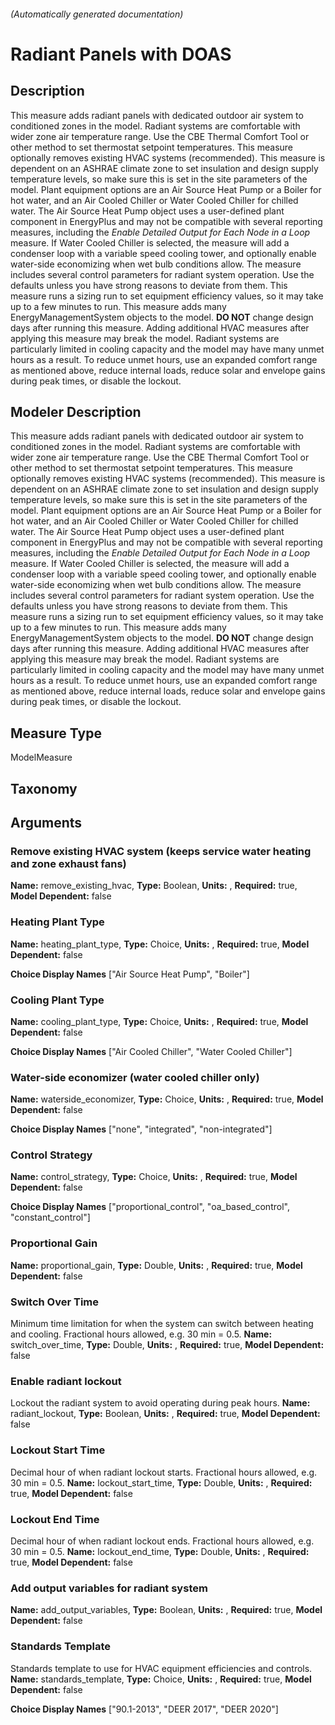 

###### (Automatically generated documentation)

# Radiant Panels with DOAS

## Description
This measure adds radiant panels with dedicated outdoor air system to conditioned zones in the model. Radiant systems are comfortable with wider zone air temperature range. 
      Use the CBE Thermal Comfort Tool or other method to set thermostat setpoint temperatures. This measure optionally removes existing HVAC systems (recommended).
      This measure is dependent on an ASHRAE climate zone to set insulation and design supply temperature levels, so make sure this is set in the site parameters of the model.
      Plant equipment options are an Air Source Heat Pump or a Boiler for hot water, and an Air Cooled Chiller or Water Cooled Chiller for chilled water.
      The Air Source Heat Pump object uses a user-defined plant component in EnergyPlus and may not be compatible with several reporting measures, including the *Enable Detailed Output for Each Node in a Loop* measure.
      If Water Cooled Chiller is selected, the measure will add a condenser loop with a variable speed cooling tower, and optionally enable water-side economizing when wet bulb conditions allow.
      The measure includes several control parameters for radiant system operation. Use the defaults unless you have strong reasons to deviate from them.
      This measure runs a sizing run to set equipment efficiency values, so it may take up to a few minutes to run.
      This measure adds many EnergyManagementSystem objects to the model. **DO NOT** change design days after running this measure.  Adding additional HVAC measures after applying this measure may break the model.
      Radiant systems are particularly limited in cooling capacity and the model may have many unmet hours as a result.
      To reduce unmet hours, use an expanded comfort range as mentioned above, reduce internal loads, reduce solar and envelope gains during peak times, or disable the lockout.

## Modeler Description
This measure adds radiant panels with dedicated outdoor air system to conditioned zones in the model. Radiant systems are comfortable with wider zone air temperature range. 
      Use the CBE Thermal Comfort Tool or other method to set thermostat setpoint temperatures. This measure optionally removes existing HVAC systems (recommended).
      This measure is dependent on an ASHRAE climate zone to set insulation and design supply temperature levels, so make sure this is set in the site parameters of the model.
      Plant equipment options are an Air Source Heat Pump or a Boiler for hot water, and an Air Cooled Chiller or Water Cooled Chiller for chilled water.
      The Air Source Heat Pump object uses a user-defined plant component in EnergyPlus and may not be compatible with several reporting measures, including the *Enable Detailed Output for Each Node in a Loop* measure.
      If Water Cooled Chiller is selected, the measure will add a condenser loop with a variable speed cooling tower, and optionally enable water-side economizing when wet bulb conditions allow.
      The measure includes several control parameters for radiant system operation. Use the defaults unless you have strong reasons to deviate from them.
      This measure runs a sizing run to set equipment efficiency values, so it may take up to a few minutes to run.
      This measure adds many EnergyManagementSystem objects to the model. **DO NOT** change design days after running this measure.  Adding additional HVAC measures after applying this measure may break the model.
      Radiant systems are particularly limited in cooling capacity and the model may have many unmet hours as a result.
      To reduce unmet hours, use an expanded comfort range as mentioned above, reduce internal loads, reduce solar and envelope gains during peak times, or disable the lockout.

## Measure Type
ModelMeasure

## Taxonomy


## Arguments


### Remove existing HVAC system (keeps service water heating and zone exhaust fans)

**Name:** remove_existing_hvac,
**Type:** Boolean,
**Units:** ,
**Required:** true,
**Model Dependent:** false


### Heating Plant Type

**Name:** heating_plant_type,
**Type:** Choice,
**Units:** ,
**Required:** true,
**Model Dependent:** false

**Choice Display Names** ["Air Source Heat Pump", "Boiler"]


### Cooling Plant Type

**Name:** cooling_plant_type,
**Type:** Choice,
**Units:** ,
**Required:** true,
**Model Dependent:** false

**Choice Display Names** ["Air Cooled Chiller", "Water Cooled Chiller"]


### Water-side economizer (water cooled chiller only)

**Name:** waterside_economizer,
**Type:** Choice,
**Units:** ,
**Required:** true,
**Model Dependent:** false

**Choice Display Names** ["none", "integrated", "non-integrated"]


### Control Strategy

**Name:** control_strategy,
**Type:** Choice,
**Units:** ,
**Required:** true,
**Model Dependent:** false

**Choice Display Names** ["proportional_control", "oa_based_control", "constant_control"]


### Proportional Gain

**Name:** proportional_gain,
**Type:** Double,
**Units:** ,
**Required:** true,
**Model Dependent:** false


### Switch Over Time
Minimum time limitation for when the system can switch between heating and cooling.  Fractional hours allowed, e.g. 30 min = 0.5.
**Name:** switch_over_time,
**Type:** Double,
**Units:** ,
**Required:** true,
**Model Dependent:** false


### Enable radiant lockout
Lockout the radiant system to avoid operating during peak hours.
**Name:** radiant_lockout,
**Type:** Boolean,
**Units:** ,
**Required:** true,
**Model Dependent:** false


### Lockout Start Time
Decimal hour of when radiant lockout starts.  Fractional hours allowed, e.g. 30 min = 0.5.
**Name:** lockout_start_time,
**Type:** Double,
**Units:** ,
**Required:** true,
**Model Dependent:** false


### Lockout End Time
Decimal hour of when radiant lockout ends.  Fractional hours allowed, e.g. 30 min = 0.5.
**Name:** lockout_end_time,
**Type:** Double,
**Units:** ,
**Required:** true,
**Model Dependent:** false


### Add output variables for radiant system

**Name:** add_output_variables,
**Type:** Boolean,
**Units:** ,
**Required:** true,
**Model Dependent:** false


### Standards Template
Standards template to use for HVAC equipment efficiencies and controls.
**Name:** standards_template,
**Type:** Choice,
**Units:** ,
**Required:** true,
**Model Dependent:** false

**Choice Display Names** ["90.1-2013", "DEER 2017", "DEER 2020"]






